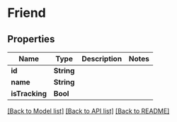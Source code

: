 # Friend

## Properties
Name | Type | Description | Notes
------------ | ------------- | ------------- | -------------
**id** | **String** |  | 
**name** | **String** |  | 
**isTracking** | **Bool** |  | 

[[Back to Model list]](../README.md#documentation-for-models) [[Back to API list]](../README.md#documentation-for-api-endpoints) [[Back to README]](../README.md)


